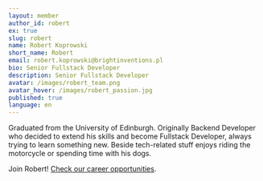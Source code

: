 ```yaml
---
layout: member
author_id: robert
ex: true
slug: robert
name: Robert Koprowski
short_name: Robert
email: robert.koprowski@brightinventions.pl
bio: Senior Fullstack Developer
description: Senior Fullstack Developer
avatar: /images/robert_team.png
avatar_hover: /images/robert_passion.jpg
published: true
language: en
---
```

Graduated from the University of Edinburgh. Originally Backend Developer who decided to extend his skills and become Fullstack Developer, always trying to learn something new. Beside tech-related stuff enjoys riding the motorcycle or spending time with his dogs.

Join Robert! [Check our career opportunities](/career).
